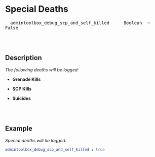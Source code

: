 
# Special Deaths

<kbd>  admintoolbox_debug_scp_and_self_killed  </kbd>  
<kbd>  Boolean  ➞  False  </kbd>

<br>
<br>

## Description

*The following deaths will be logged:*

- **Grenade Kills**

- **SCP Kills**

- **Suicides**

<br>
<br>

## Example

*Special deaths will be logged.*

```yaml
admintoolbox_debug_scp_and_self_killed : true
```

<br>
